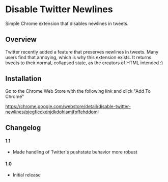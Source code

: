 Disable Twitter Newlines
========================

Simple Chrome extension that disables newlines in tweets.

Overview
--------

Twitter recently added a feature that preserves newlines in tweets.
Many users find that annoying, which is why this extension exists.
It returns tweets to their normal, collapsed state, as the creators of HTML intended :)

Installation
------------

Go to the Chrome Web Store with the following link and click "Add To Chrome"

https://chrome.google.com/webstore/detail/disable-twitter-newlines/pjegficckdnjdkdohiamjfpffehddoml

Changelog
---------

#### 1.1 ####

* Made handling of Twitter's pushstate behavior more robust

#### 1.0 ####

* Initial release